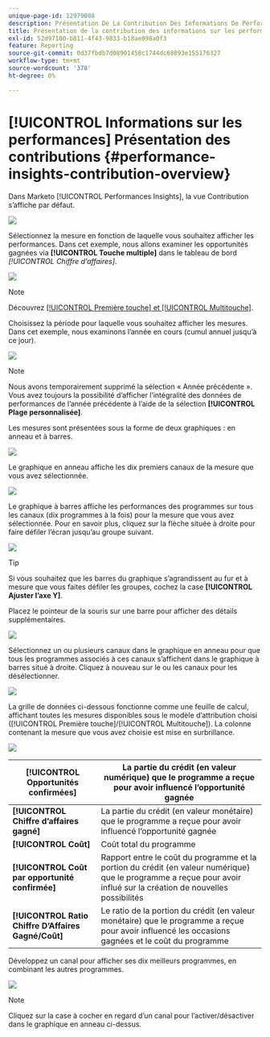 ```yaml
---
unique-page-id: 12979008
description: Présentation De La Contribution Des Informations De Performance - Documents Marketo - Documentation Du Produit
title: Présentation de la contribution des informations sur les performances
exl-id: 52d97100-b811-4f43-9833-b18ae098a0f3
feature: Reporting
source-git-commit: 0d37fbdb7d08901458c1744dc68893e155176327
workflow-type: tm+mt
source-wordcount: '378'
ht-degree: 0%

---
```


# [!UICONTROL Informations sur les performances] Présentation des contributions {#performance-insights-contribution-overview}

Dans Marketo [!UICONTROL Performances Insights], la vue Contribution s’affiche par défaut.

![](assets/one-1.png)

Sélectionnez la mesure en fonction de laquelle vous souhaitez afficher les performances. Dans cet exemple, nous allons examiner les opportunités gagnées via **[!UICONTROL Touche multiple]** dans le tableau de bord _[!UICONTROL Chiffre d’affaires]_.

![](assets/2.png)

>[!NOTE]
>
>Découvrez [[!UICONTROL Première touche] et [!UICONTROL Multitouche]](/help/marketo/product-docs/reporting/revenue-cycle-analytics/revenue-tools/attribution/understanding-attribution.md).

Choisissez la période pour laquelle vous souhaitez afficher les mesures. Dans cet exemple, nous examinons l’année en cours (cumul annuel jusqu’à ce jour).

![](assets/3-1.png)

>[!NOTE]
>
>Nous avons temporairement supprimé la sélection « Année précédente ». Vous avez toujours la possibilité d’afficher l’intégralité des données de performances de l’année précédente à l’aide de la sélection **[!UICONTROL Plage personnalisée]**.

Les mesures sont présentées sous la forme de deux graphiques : en anneau et à barres.

![](assets/four.png)

Le graphique en anneau affiche les dix premiers canaux de la mesure que vous avez sélectionnée.

![](assets/5-1.png)

Le graphique à barres affiche les performances des programmes sur tous les canaux (dix programmes à la fois) pour la mesure que vous avez sélectionnée. Pour en savoir plus, cliquez sur la flèche située à droite pour faire défiler l’écran jusqu’au groupe suivant.

![](assets/six.png)

>[!TIP]
>
>Si vous souhaitez que les barres du graphique s’agrandissent au fur et à mesure que vous faites défiler les groupes, cochez la case **[!UICONTROL Ajuster l’axe Y]**.

Placez le pointeur de la souris sur une barre pour afficher des détails supplémentaires.

![](assets/seven.png)

Sélectionnez un ou plusieurs canaux dans le graphique en anneau pour que tous les programmes associés à ces canaux s’affichent dans le graphique à barres situé à droite. Cliquez à nouveau sur le ou les canaux pour les désélectionner.

![](assets/eight.png)

La grille de données ci-dessous fonctionne comme une feuille de calcul, affichant toutes les mesures disponibles sous le modèle d’attribution choisi ([!UICONTROL Première touche]/[!UICONTROL Multitouche]). La colonne contenant la mesure que vous avez choisie est mise en surbrillance.

![](assets/9.png)

| **[!UICONTROL Opportunités confirmées]** | La partie du crédit (en valeur numérique) que le programme a reçue pour avoir influencé l’opportunité gagnée |
|---|---|
| **[!UICONTROL Chiffre d’affaires gagné]** | La partie du crédit (en valeur monétaire) que le programme a reçue pour avoir influencé l’opportunité gagnée |
| **[!UICONTROL Coût]** | Coût total du programme |
| **[!UICONTROL Coût par opportunité confirmée]** | Rapport entre le coût du programme et la portion du crédit (en valeur numérique) que le programme a reçue pour avoir influé sur la création de nouvelles possibilités |
| **[!UICONTROL Ratio Chiffre D’Affaires Gagné/Coût]** | Le ratio de la portion du crédit (en valeur monétaire) que le programme a reçue pour avoir influencé les occasions gagnées et le coût du programme |

Développez un canal pour afficher ses dix meilleurs programmes, en combinant les autres programmes.

![](assets/10.png)

>[!NOTE]
>
>Cliquez sur la case à cocher en regard d’un canal pour l’activer/désactiver dans le graphique en anneau ci-dessus.
